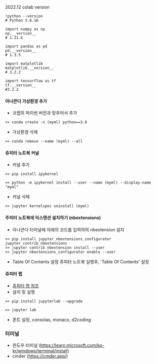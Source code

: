 2022.12 colab version

```
!python --version
# Python 3.8.16

import numpy as np
np.__version__
# 1.21.6

import pandas as pd
pd.__version__
# 1.3.5

import matplotlib 
matplotlib.__version__
# 3.2.2

import tensorflow as tf
tf.__version__
#3.2.2
```

#### 아나콘다 가상환경 추가 
- 코랩의 파이썬 버전과 맞추어서 추가
```
>> conda create -n (myml) python==3.8
```

- 가상환경 삭제
```
>> conda remove --name (myml) --all
```

#### 쥬피터 노트북 커널
- 커널 추가 
```
>> pip install ipykernel

>> python -m ipykernel install --user --name (myml) --display-name "myml"
```
  
- 커널 삭제 
```
>> jupyter kernelspec uninstall (myml)
```

#### 주피터 노트북에 익스텐션 설치하기 (nbextensions)
- 아나콘다 터미널에 아래의 코드를 입력하여 nbextension 설치

```
>> pip install jupyter_nbextensions_configurator jupyter_contrib_nbextensions
>> jupyter contrib nbextension install --user
>> jupyter nbextensions_configurator enable --user
```

- Table Of Contents 설정
쥬피터 노트북 실행후, 'Table Of Contents' 설정

#### 쥬피터 랩
- [쥬피터 랩 참조](https://heekangpark.github.io/etc/jupyter-lab)
- 설치 및 실행
```
>> pip install jupyterlab --upgrade

>> jupyter lab
```
- 폰트 설정, consolas, monaco, d2coding

### 터미널
- 윈도우 터미널 (https://learn.microsoft.com/ko-kr/windows/terminal/install)
- cmder (https://cmder.app/)


